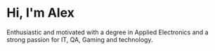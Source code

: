 # Hi, I'm Alex
Enthusiastic and motivated with a degree in Applied Electronics and a strong passion for IT, QA, Gaming and technology. 
